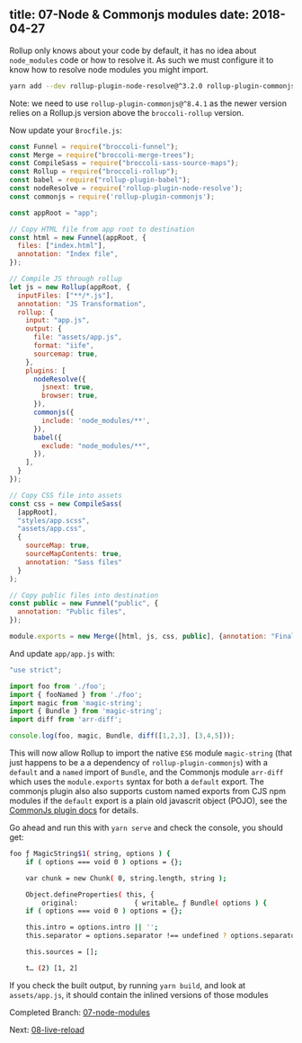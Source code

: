 title: 07-Node & Commonjs modules
date: 2018-04-27
---

Rollup only knows about your code by default, it has no idea about `node_modules` code or how to resolve it. As such
we must configure it to know how to resolve node modules you might import.

```sh
yarn add --dev rollup-plugin-node-resolve@^3.2.0 rollup-plugin-commonjs@^8.4.1
```

Note: we need to use `rollup-plugin-commonjs@^8.4.1` as the newer version relies on a Rollup.js version above the
`broccoli-rollup` version.

Now update your `Brocfile.js`:

```js
const Funnel = require("broccoli-funnel");
const Merge = require("broccoli-merge-trees");
const CompileSass = require("broccoli-sass-source-maps");
const Rollup = require("broccoli-rollup");
const babel = require("rollup-plugin-babel");
const nodeResolve = require('rollup-plugin-node-resolve');
const commonjs = require('rollup-plugin-commonjs');

const appRoot = "app";

// Copy HTML file from app root to destination
const html = new Funnel(appRoot, {
  files: ["index.html"],
  annotation: "Index file",
});

// Compile JS through rollup
let js = new Rollup(appRoot, {
  inputFiles: ["**/*.js"],
  annotation: "JS Transformation",
  rollup: {
    input: "app.js",
    output: {
      file: "assets/app.js",
      format: "iife",
      sourcemap: true,
    },
    plugins: [
      nodeResolve({
        jsnext: true,
        browser: true,
      }),
      commonjs({
        include: 'node_modules/**',
      }),
      babel({
        exclude: "node_modules/**",
      }),
    ],
  }
});

// Copy CSS file into assets
const css = new CompileSass(
  [appRoot],
  "styles/app.scss",
  "assets/app.css",
  {
    sourceMap: true,
    sourceMapContents: true,
    annotation: "Sass files"
  }
);

// Copy public files into destination
const public = new Funnel("public", {
  annotation: "Public files",
});

module.exports = new Merge([html, js, css, public], {annotation: "Final output"});
```

And update `app/app.js` with:

```js
"use strict";

import foo from './foo';
import { fooNamed } from './foo';
import magic from 'magic-string';
import { Bundle } from 'magic-string';
import diff from 'arr-diff';

console.log(foo, magic, Bundle, diff([1,2,3], [3,4,5]));
```

This will now allow Rollup to import the native `ES6` module `magic-string` (that just happens to be a a dependency of
`rollup-plugin-commonjs`) with a `default` and a `named` import of `Bundle`, and the Commonjs module `arr-diff` which 
uses the `module.exports` syntax for both a `default` export. The commonjs plugin also also supports custom named
exports from CJS npm modules if the `default` export is a plain old javascrit object (POJO), see the
[CommonJs plugin docs](https://github.com/rollup/rollup-plugin-commonjs#custom-named-exports) for details.


Go ahead and run this with `yarn serve` and check the console, you should get:

```sh
foo ƒ MagicString$1( string, options ) {
	if ( options === void 0 ) options = {};

	var chunk = new Chunk( 0, string.length, string );

	Object.defineProperties( this, {
		original:              { writable… ƒ Bundle( options ) {
	if ( options === void 0 ) options = {};

	this.intro = options.intro || '';
	this.separator = options.separator !== undefined ? options.separator : '\n';

	this.sources = [];

	t… (2) [1, 2]
```

If you check the built output, by running `yarn build`, and look at `assets/app.js`, it should contain the inlined
versions of those modules

Completed Branch: [07-node-modules](https://github.com/oligriffiths/broccolijs-tutorial/tree/07-node-modules)

Next: [08-live-reload](08-live-reload.html)
